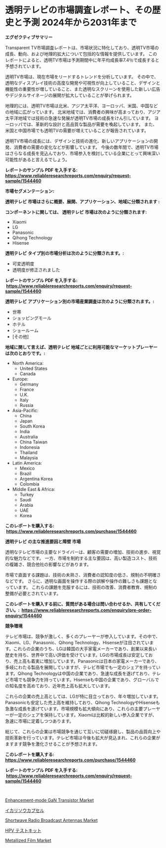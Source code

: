 <p><h1>透明テレビの市場調査レポート、その歴史と予測 2024年から2031年まで</h1></p><p><strong>エグゼクティブサマリー</strong></p>
<p><p>Transparent TV市場調査レポートは、市場状況に特化しており、透明TV市場の成長、動向、および地理的拡大について包括的な情報を提供しています。 このレポートによると、透明TV市場は予測期間中に年平均成長率7.4％で成長すると予想されています。</p><p>透明TV市場は、現在市場をリードするトレンドを分析しています。 その中で、透明なディスプレイ技術の高度な開発や可視性が向上していること、デザインと機能性の重要性が増していること、また透明なスクリーンを使用した新しい広告やデジタルサイネージの展開が拡大していることが挙げられます。</p><p>地理的には、透明TV市場は北米、アジア太平洋、ヨーロッパ、米国、中国などの地域に広がっています。 北米地域では、消費者の興味が高まっており、アジア太平洋地域では技術の急速な発展が透明TV市場の成長をけん引しています。 ヨーロッパでは、革新的な設計と高品質な製品が需要を喚起しています。 また、米国と中国市場でも透明TVの需要が増えていることが報告されています。</p><p>透明TV市場の成長には、デザインと技術の進化、新しいアプリケーションの開発、消費者の需要の変化などが影響しています。 今後の数年間で、透明TV市場はさらなる成長を見込んでおり、市場参入を検討している企業にとって興味深い可能性があると言えるでしょう。</p></p>
<p><strong>レポートのサンプル PDF を入手する: <a href="https://www.reliableresearchreports.com/enquiry/request-sample/1544460">https://www.reliableresearchreports.com/enquiry/request-sample/1544460</a></strong></p>
<p><strong>市場セグメンテーション:</strong></p>
<p><strong> 透明テレビ 市場はさらに概要、展開、アプリケーション、地域に分類されます :</strong></p>
<p><strong>コンポーネントに関しては、 透明テレビ 市場は次のように分類されます: &nbsp;</strong></p>
<p><ul><li>Xiaomi</li><li>LG</li><li>Panasonic</li><li>Qihong Technology</li><li>Hisense</li></ul></p>
<p><strong> 透明テレビ タイプ別の市場分析は次のように分類されます。:</strong></p>
<p><ul><li>可変透明度</li><li>透明度が修正されました</li></ul></p>
<p><strong>レポートのサンプル PDF を入手する: &nbsp;<a href="https://www.reliableresearchreports.com/enquiry/request-sample/1544460">https://www.reliableresearchreports.com/enquiry/request-sample/1544460</a></strong></p>
<p><strong> 透明テレビ アプリケーション別の市場産業調査は次のように分類されます。:</strong></p>
<p><ul><li>世帯</li><li>ショッピングモール</li><li>ホテル</li><li>ショールーム</li><li>[その他]</li></ul></p>
<p><strong>地域に関して言えば、透明テレビ 地域ごとに利用可能なマーケットプレーヤーは次のとおりです。:</strong></p>
<p><ul>
    <li>
        North America:
        <ul>
            <li>United States</li>
            <li>Canada</li>
        </ul>
    </li>
    <li>
        Europe:
        <ul>
            <li>Germany</li>
            <li>France</li>
            <li>U.K.</li>
            <li>Italy</li>
            <li>Russia</li>
        </ul>
    </li>
    <li>
        Asia-Pacific:
        <ul>
            <li>China</li>
            <li>Japan</li>
            <li>South Korea</li>
            <li>India</li>
            <li>Australia</li>
            <li>China Taiwan</li>
            <li>Indonesia</li>
            <li>Thailand</li>
            <li>Malaysia</li>
        </ul>
    </li>
    <li>
        Latin America:
        <ul>
            <li>Mexico</li>
            <li>Brazil</li>
            <li>Argentina Korea</li>
            <li>Colombia</li>
        </ul>
    </li>
    <li>
        Middle East & Africa:
        <ul>
            <li>Turkey</li>
            <li>Saudi</li>
            <li>Arabia</li>
            <li>UAE</li>
            <li>Korea</li>
        </ul>
    </li>
    </ul></p>
<p><strong>このレポートを購入する: &nbsp;<a href="https://www.reliableresearchreports.com/purchase/1544460">https://www.reliableresearchreports.com/purchase/1544460</a></strong></p>
<p><strong>透明テレビ の主な推進要因と障壁 市場</strong></p>
<p><p>透明なテレビ市場の主要なドライバーは、顧客の需要の増加、技術の進歩、視覚的な魅力などです。 一方、市場を制約する主な要因は、高い製造コスト、技術の複雑さ、競合他社の影響などがあります。</p><p>市場で直面する課題は、技術の未熟さ、消費者の認知度の低さ、規制の不明確さなどです。 さらに、透明な画面を操作する際の誤解や操作の難しさも課題となっています。 これらの課題を克服するには、技術の改善、消費者教育、規制の整備が必要とされています。</p></p>
<p><strong>このレポートを購入する前に、質問がある場合は問い合わせるか、共有してください。:&nbsp; <a href="https://www.reliableresearchreports.com/enquiry/pre-order-enquiry/1544460">https://www.reliableresearchreports.com/enquiry/pre-order-enquiry/1544460</a></strong></p>
<p><strong>競争環境</strong></p>
<p><p>テレビ市場は、競争が激しく、多くのプレーヤーが参入しています。その中で、Xiaomi、LG、Panasonic、Qihong Technology、Hisenseが注目されています。これらの企業のうち、LGは韓国の大手家電メーカーであり、創業以来長い歴史を持ち、世界中で高い評価を受けています。LGの市場成長は安定しており、売上高も着実に増加しています。Panasonicは日本の家電メーカーであり、多岐にわたる製品を展開していますが、テレビ市場でも一定のシェアを持っています。Qihong Technologyは中国の企業であり、急速な成長を遂げており、テレビ市場でも競争力を持っています。Hisenseも中国の企業であり、グローバルでの知名度を高めており、近年売上高も拡大しています。</p><p>これらの企業の売上高としては、LGが特に目立っており、年々増加しています。Panasonicも安定した売上高を維持しており、Qihong TechnologyやHisenseも急激な成長を遂げています。市場規模も拡大傾向にあり、これらの主要プレーヤーが一定のシェアを保持しています。Xiaomiは比較的新しい参入企業ですが、急速に市場に定着しつつあります。</p><p>総じて、これらの企業は市場競争を通じて互いに切磋琢磨し、製品の品質向上や技術革新を行っています。テレビ市場は今後も拡大が見込まれ、これらの企業がますます競争を激化させることが予想されます。</p></p>
<p><strong>このレポートを購入する: &nbsp; <a href="https://www.reliableresearchreports.com/purchase/1544460">https://www.reliableresearchreports.com/purchase/1544460</a></strong></p>
<p><strong>レポートのサンプル PDF を入手する: &nbsp;<a href="https://www.reliableresearchreports.com/enquiry/request-sample/1544460">https://www.reliableresearchreports.com/enquiry/request-sample/1544460</a></strong><strong></strong></p>
<p>&nbsp;</p>
<p><p><a href="https://github.com/julyju69/Market-Research-Report-List-2/blob/main/enhancement-mode-gan-transistor-market.md">Enhancement-mode GaN Transistor Market</a></p><p><a href="https://github.com/AaronVargas43/Market-Research-Report-List-1/blob/main/981761013569.md">イカリソウカプセル</a></p><p><a href="https://github.com/gdfhhhj/Market-Research-Report-List-3/blob/main/shortwave-radio-broadcast-antennas-market.md">Shortwave Radio Broadcast Antennas Market</a></p><p><a href="https://github.com/CloydAbbott2023/Market-Research-Report-List-1/blob/main/188561813570.md">HPV テストキット</a></p><p><a href="https://spotless-saver-8fd.notion.site/Metallized-Film-Market-Research-Report-Forecasted-for-Period-from-2024-2031-by-Market-Type-Marke-ca500b0d38d74a06800c06032af5f5f7">Metallized Film Market</a></p></p>